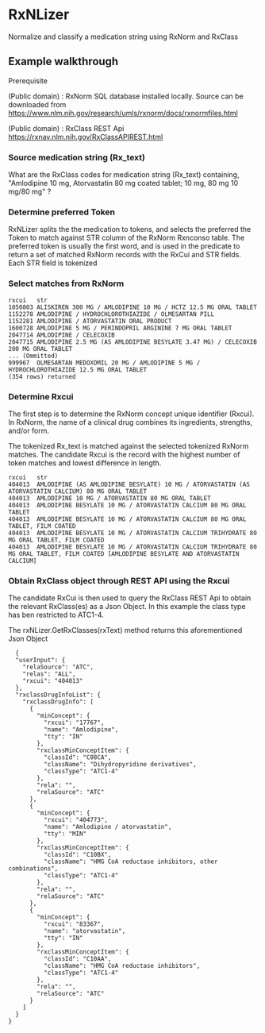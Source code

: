 # RxNLizer
Normalize and classify a medication string using RxNorm and RxClass

## Example walkthrough

Prerequisite

(Public domain) : RxNorm SQL database installed locally. Source can be downloaded from 
https://www.nlm.nih.gov/research/umls/rxnorm/docs/rxnormfiles.html

(Public domain) : RxClass REST Api
https://rxnav.nlm.nih.gov/RxClassAPIREST.html

### Source medication string (Rx_text)
What are the RxClass codes for medication string (Rx_text) containing, "Amlodipine 10 mg, Atorvastatin 80 mg coated tablet; 10 mg, 80 mg 10 mg/80 mg" ? 

### Determine preferred Token
RxNLizer splits the the medication to tokens, and selects the preferred the Token to match against STR column of the RxNorm Rxnconso table. The preferred token is usually the first word, and is used in the predicate to return a set of matched RxNorm records with the RxCui and STR fields. Each STR field is tokenized


### Select matches from RxNorm

    rxcui	str
    1050803	ALISKIREN 300 MG / AMLODIPINE 10 MG / HCTZ 12.5 MG ORAL TABLET
    1152278	AMLODIPINE / HYDROCHLOROTHIAZIDE / OLMESARTAN PILL
    1152281	AMLODIPINE / ATORVASTATIN ORAL PRODUCT
    1600728	AMLODIPINE 5 MG / PERINDOPRIL ARGININE 7 MG ORAL TABLET
    2047714	AMLODIPINE / CELECOXIB
    2047715	AMLODIPINE 2.5 MG (AS AMLODIPINE BESYLATE 3.47 MG) / CELECOXIB 200 MG ORAL TABLET
    ... (Ommitted)
    999967	OLMESARTAN MEDOXOMIL 20 MG / AMLODIPINE 5 MG / HYDROCHLOROTHIAZIDE 12.5 MG ORAL TABLET
    (354 rows) returned

### Determine Rxcui
The first step is to determine the RxNorm concept unique identifier (Rxcui). In RxNorm, the name of a clinical drug combines its ingredients, strengths, and/or form.

The tokenized Rx_text is matched against the selected tokenized RxNorm matches. The candidate Rxcui is the record with the highest number of token matches and lowest difference in length. 

    rxcui	str
    404013	AMLODIPINE (AS AMLODIPINE BESYLATE) 10 MG / ATORVASTATIN (AS ATORVASTATIN CALCIUM) 80 MG ORAL TABLET
    404013	AMLODIPINE 10 MG / ATORVASTATIN 80 MG ORAL TABLET
    404013	AMLODIPINE BESYLATE 10 MG / ATORVASTATIN CALCIUM 80 MG ORAL TABLET
    404013	AMLODIPINE BESYLATE 10 MG / ATORVASTATIN CALCIUM 80 MG ORAL TABLET, FILM COATED
    404013	AMLODIPINE BESYLATE 10 MG / ATORVASTATIN CALCIUM TRIHYDRATE 80 MG ORAL TABLET, FILM COATED
    404013	AMLODIPINE BESYLATE 10 MG / ATORVASTATIN CALCIUM TRIHYDRATE 80 MG ORAL TABLET, FILM COATED [AMLODIPINE BESYLATE AND ATORVASTATIN CALCIUM]

### Obtain RxClass object through REST API using the Rxcui
The candidate RxCui is then used to query the RxClass REST Api to obtain the relevant RxClass(es) as a Json Object. In this example the class type has ben restricted to ATC1-4.

The rxNLizer.GetRxClasses(rxText) method returns this aforementioned Json Object

      {
      "userInput": {
        "relaSource": "ATC",
        "relas": "ALL",
        "rxcui": "404013"
      },
      "rxclassDrugInfoList": {
        "rxclassDrugInfo": [
          {
            "minConcept": {
              "rxcui": "17767",
              "name": "Amlodipine",
              "tty": "IN"
            },
            "rxclassMinConceptItem": {
              "classId": "C08CA",
              "className": "Dihydropyridine derivatives",
              "classType": "ATC1-4"
            },
            "rela": "",
            "relaSource": "ATC"
          },
          {
            "minConcept": {
              "rxcui": "404773",
              "name": "Amlodipine / atorvastatin",
              "tty": "MIN"
            },
            "rxclassMinConceptItem": {
              "classId": "C10BX",
              "className": "HMG CoA reductase inhibitors, other combinations",
              "classType": "ATC1-4"
            },
            "rela": "",
            "relaSource": "ATC"
          },
          {
            "minConcept": {
              "rxcui": "83367",
              "name": "atorvastatin",
              "tty": "IN"
            },
            "rxclassMinConceptItem": {
              "classId": "C10AA",
              "className": "HMG CoA reductase inhibitors",
              "classType": "ATC1-4"
            },
            "rela": "",
            "relaSource": "ATC"
          }
        ]
      }
    }



